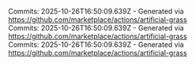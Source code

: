 Commits: 2025-10-26T16:50:09.639Z - Generated via https://github.com/marketplace/actions/artificial-grass
<br>
Commits: 2025-10-26T16:50:09.639Z - Generated via https://github.com/marketplace/actions/artificial-grass
<br>
Commits: 2025-10-26T16:50:09.639Z - Generated via https://github.com/marketplace/actions/artificial-grass
<br>

